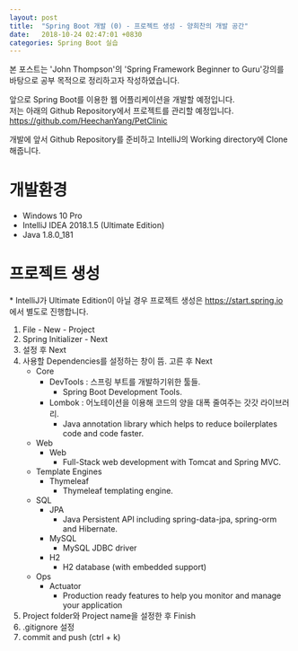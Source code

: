 ```yaml
---
layout: post
title:  "Spring Boot 개발 (0) - 프로젝트 생성 - 양희찬의 개발 공간"
date:   2018-10-24 02:47:01 +0830
categories: Spring Boot 실습
---
```


본 포스트는 'John Thompson'의 'Spring Framework Beginner to Guru'강의를 바탕으로 공부 목적으로 정리하고자 작성하였습니다.

앞으로 Spring Boot를 이용한 웹 어플리케이션을 개발할 예정입니다.  
저는 아래의 Github Repository에서 프로젝트를 관리할 예정입니다.
https://github.com/HeechanYang/PetClinic

개발에 앞서 Github Repository를 준비하고 IntelliJ의 Working directory에 Clone해줍니다. 

# 개발환경

- Windows 10 Pro
- IntelliJ IDEA 2018.1.5 (Ultimate Edition)
- Java 1.8.0_181

# 프로젝트 생성

\* IntelliJ가 Ultimate Edition이 아닐 경우 프로젝트 생성은 https://start.spring.io 에서 별도로 진행합니다.

1. File - New - Project
2. Spring Initializer - Next
3. 설정 후 Next
4. 사용할 Dependencies를 설정하는 창이 뜸. 고른 후 Next
    - Core 
        - DevTools : 스프링 부트를 개발하기위한 툴들.
            - Spring Boot Development Tools.
        - Lombok : 어노테이션을 이용해 코드의 양을 대폭 줄여주는 갓갓 라이브러리.
            - Java annotation library which helps to reduce boilerplates code and code faster.
    - Web 
        - Web 
            - Full-Stack web development with Tomcat and Spring MVC.
    - Template Engines
        - Thymeleaf
            - Thymeleaf templating engine.
    - SQL
        - JPA 
            - Java Persistent API including spring-data-jpa, spring-orm and Hibernate.
        - MySQL
            - MySQL JDBC driver
        - H2
            - H2 database (with embedded support)
    - Ops
        - Actuator
            - Production ready features to help you monitor and manage your application
5. Project folder와 Project name을 설정한 후 Finish 
6. .gitignore 설정
7. commit and push (ctrl + k)
